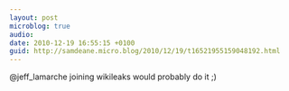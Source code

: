 ```yaml
---
layout: post
microblog: true
audio: 
date: 2010-12-19 16:55:15 +0100
guid: http://samdeane.micro.blog/2010/12/19/t16521955159048192.html
---
```

@jeff_lamarche joining wikileaks would probably do it ;)
